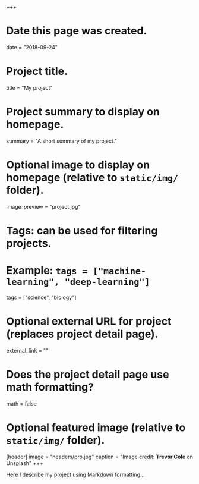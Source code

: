 +++
# Date this page was created.
date = "2018-09-24"

# Project title.
title = "My project"

# Project summary to display on homepage.
summary = "A short summary of my project."

# Optional image to display on homepage (relative to `static/img/` folder).
image_preview = "project.jpg"

# Tags: can be used for filtering projects.
# Example: `tags = ["machine-learning", "deep-learning"]`
tags = ["science", "biology"]

# Optional external URL for project (replaces project detail page).
external_link = ""

# Does the project detail page use math formatting?
math = false

# Optional featured image (relative to `static/img/` folder).
[header]
image = "headers/pro.jpg"
caption = "Image credit: **Trevor Cole** on Unsplash"
+++

Here I describe my project using Markdown formatting...
